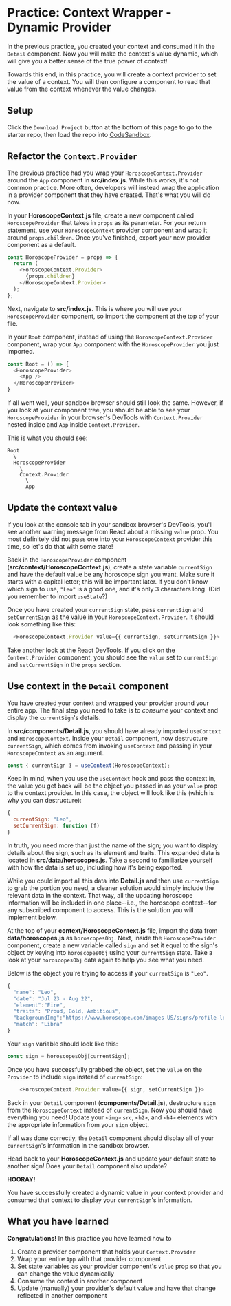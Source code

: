# Practice: Context Wrapper - Dynamic Provider

In the previous practice, you created your context and consumed it in the
`Detail` component. Now you will make the context's value dynamic, which will
give you a better sense of the true power of context!

Towards this end, in this practice, you will create a context provider to set
the value of a context. You will then configure a component to read that value
from the context whenever the value changes.

## Setup

Click the `Download Project` button at the bottom of this page to go to the
starter repo, then load the repo into [CodeSandbox].

## Refactor the `Context.Provider`

The previous practice had you wrap your `HoroscopeContext.Provider` around the
`App` component in __src/index.js__. While this works, it's not common practice.
More often, developers will instead wrap the application in a provider component
that they have created. That's what you will do now.

In your __HoroscopeContext.js__ file, create a new component called
`HoroscopeProvider` that takes in `props` as its parameter. For your return
statement, use your `HoroscopeContext` provider component and wrap it around
`props.children`. Once you've finished, export your new provider component as a
default.

```js
const HoroscopeProvider = props => {  
  return (
    <HoroscopeContext.Provider>
      {props.children}
    </HoroscopeContext.Provider>
  );
};
```

Next, navigate to __src/index.js__. This is where you will use your
`HoroscopeProvider` component, so import the component at the top of your file.

In your `Root` component, instead of using the `HoroscopeContext.Provider`
component, wrap your `App` component with the `HoroscopeProvider` you just
imported.

```js
const Root = () => {
  <HoroscopeProvider>
    <App />
  </HoroscopeProvider>
}  
```

If all went well, your sandbox browser should still look the same. However, if
you look at your component tree, you should be able to see your
`HoroscopeProvider` in your browser's DevTools with `Context.Provider` nested
inside and `App` inside `Context.Provider`.

This is what you should see:

```text
Root
  \
  HoroscopeProvider
    \
    Context.Provider
      \
      App
```

## Update the context value

If you look at the console tab in your sandbox browser's DevTools, you'll see
another warning message from React about a missing `value` prop. You most
definitely did not pass one into your `HoroscopeContext` provider this time, so
let's do that with some state!

Back in the `HoroscopeProvider` component (__src/context/HoroscopeContext.js__),
create a state variable `currentSign` and have the default value be any
horoscope sign you want. Make sure it starts with a capital letter; this will be
important later. If you don't know which sign to use, `"Leo"` is a good one, and
it's only 3 characters long. (Did you remember to import `useState`?)

Once you have created your `currentSign` state, pass `currentSign` and
`setCurrentSign` as the value in your `HoroscopeContext.Provider`. It should
look something like this:

```javascript
  <HoroscopeContext.Provider value={{ currentSign, setCurrentSign }}>
```

Take another look at the React DevTools. If you click on the `Context.Provider`
component, you should see the `value` set to `currentSign` and `setCurrentSign`
in the `props` section.

## Use context in the `Detail` component

You have created your context and wrapped your provider around your entire app.
The final step you need to take is to _consume_ your context and display the
`currentSign`'s details.

In __src/components/Detail.js__, you should have already imported `useContext`
and `HoroscopeContext`. Inside your `Detail` component, now destructure
`currentSign`, which comes from invoking `useContext` and passing in your
`HoroscopeContext` as an argument.

```js
const { currentSign } = useContext(HoroscopeContext);
```

Keep in mind, when you use the `useContext` hook and pass the context in, the
value you get back will be the object you passed in as your `value` prop to the
context provider. In this case, the object will look like this (which is why you
can destructure):

```javascript
{
  currentSign: "Leo",
  setCurrentSign: function (f)
}
```

In truth, you need more than just the name of the sign; you want to display
details about the sign, such as its element and traits. This expanded data is
located in __src/data/horoscopes.js__. Take a second to familiarize yourself
with how the data is set up, including how it's being exported.

While you could import all this data into __Detail.js__ and then use
`currentSign` to grab the portion you need, a cleaner solution would simply
include the relevant data in the context. That way, all the updating horoscope
information will be included in one place--i.e., the horoscope context--for any
subscribed component to access. This is the solution you will implement below.

At the top of your __context/HoroscopeContext.js__ file, import the data from
__data/horoscopes.js__ as `horoscopesObj`. Next, inside the `HoroscopeProvider`
component, create a new variable called `sign` and set it equal to the sign's
object by keying into `horoscopesObj` using your `currentSign` state. Take a
look at your `horoscopesObj` data again to help you see what you need.

Below is the object you're trying to access if your `currentSign` is `"Leo"`.

```js
{
  "name": "Leo",
  "date": "Jul 23 - Aug 22",
  "element":"Fire",
  "traits": "Proud, Bold, Ambitious",
  "backgroundImg":"https://www.horoscope.com/images-US/signs/profile-leo.png",
  "match": "Libra"
}
```

Your `sign` variable should look like this:

```js
const sign = horoscopesObj[currentSign];
```

Once you have successfully grabbed the object, set the `value` on the `Provider`
to include `sign` instead of `currentSign`:

```js
    <HoroscopeContext.Provider value={{ sign, setCurrentSign }}>
```

Back in your `Detail` component (__components/Detail.js__), destructure `sign`
from the `HoroscopeContext` instead of `currentSign`. Now you should have
everything you need! Update your `<img>` `src`, `<h2>`, and `<h4>` elements with
the appropriate information from your `sign` object.

If all was done correctly, the `Detail` component should display all of your
`currentSign`'s information in the sandbox browser.

Head back to your __HoroscopeContext.js__ and update your default state to
another sign! Does your `Detail` component also update?

**HOORAY!**

You have successfully created a dynamic value in your context provider and
consumed that context to display your `currentSign`'s information.

## What you have learned

**Congratulations!** In this practice you have learned how to

1. Create a provider component that holds your `Context.Provider`
2. Wrap your entire `App` with that provider component
3. Set state variables as your provider component's `value` prop so that you can
   change the value dynamically
4. Consume the context in another component
5. Update (manually) your provider's default value and have that change
   reflected in another component

[CodeSandbox]: https://www.codesandbox.io